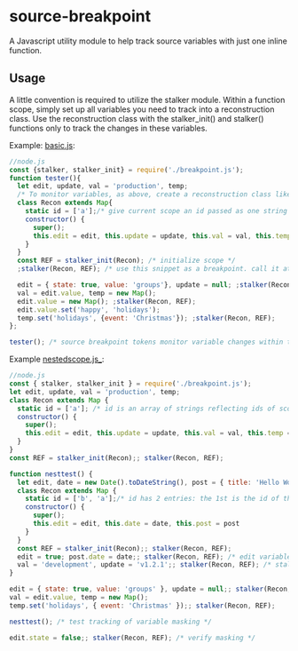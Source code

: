 # source-breakpoint
A Javascript utility module to help track source variables with just one inline function.

## Usage

A little convention is required to utilize the stalker module. Within a function scope, simply set up all variables you need to track into a reconstruction class. Use the reconstruction class with the stalker_init() and stalker() functions only to track the changes in these variables.

Example: [basic.js](./basic.js):

```js
//node.js
const {stalker, stalker_init} = require('./breakpoint.js');
function tester(){
  let edit, update, val = 'production', temp;
  /* To monitor variables, as above, create a reconstruction class like this */
  class Recon extends Map{
    static id = ['a'];/* give current scope an id passed as one string entry in an array */
    constructor() {
      super();
      this.edit = edit, this.update = update, this.val = val, this.temp = temp;
    }
  }
  const REF = stalker_init(Recon); /* initialize scope */
  ;stalker(Recon, REF); /* use this snippet as a breakpoint. call it at intervals */

  edit = { state: true, value: 'groups'}, update = null; ;stalker(Recon, REF);
  val = edit.value, temp = new Map();
  edit.value = new Map(); ;stalker(Recon, REF);
  edit.value.set('happy', 'holidays');
  temp.set('holidays', {event: 'Christmas'}); ;stalker(Recon, REF);
};

tester(); /* source breakpoint tokens monitor variable changes within tester function */
```

Example [nestedscope.js_](./nestedscope.js):

```js
//node.js
const { stalker, stalker_init } = require('./breakpoint.js');
let edit, update, val = 'production', temp;
class Recon extends Map {
  static id = ['a']; /* id is an array of strings reflecting ids of scopes the function has access to. 1st entry reflects current id, succeding entries reflect ids for succeding higher scopes respectively */
  constructor() {
    super();
    this.edit = edit, this.update = update, this.val = val, this.temp = temp;
  }
}
const REF = stalker_init(Recon);; stalker(Recon, REF);

function nesttest() {
  let edit, date = new Date().toDateString(), post = { title: 'Hello World' };
  class Recon extends Map {
    static id = ['b', 'a'];/* id has 2 entries: the 1st is the id of this scope, the 2nd is the id of the parent scope */
    constructor() {
      super();
      this.edit = edit, this.date = date, this.post = post
    }
  }
  const REF = stalker_init(Recon);; stalker(Recon, REF);
  edit = true; post.date = date;; stalker(Recon, REF); /* edit variable here masks parent scopes edit variable */
  val = 'development', update = 'v1.2.1';; stalker(Recon, REF); /* stalker tracks all scoped vars */
}

edit = { state: true, value: 'groups' }, update = null;; stalker(Recon, REF);
val = edit.value, temp = new Map();
temp.set('holidays', { event: 'Christmas' });; stalker(Recon, REF);

nesttest(); /* test tracking of variable masking */

edit.state = false;; stalker(Recon, REF); /* verify masking */
```


